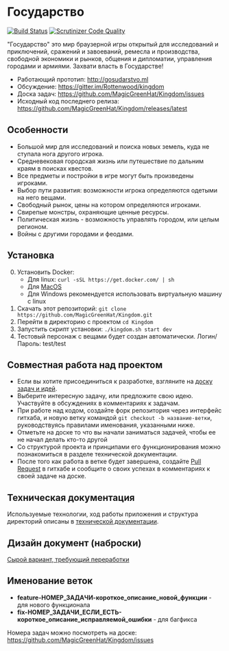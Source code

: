 Государство
===========

[![Build Status](https://travis-ci.org/MagicGreenHat/Kingdom.svg?branch=master)](https://travis-ci.org/MagicGreenHat/Kingdom) [![Scrutinizer Code Quality](https://scrutinizer-ci.com/g/MagicGreenHat/Kingdom/badges/quality-score.png?b=master)](https://scrutinizer-ci.com/g/MagicGreenHat/Kingdom/?branch=master)

"Государство" это мир браузерной игры открытый для исследований и приключений, сражений и завоеваний, ремесла и производства, свободной экономики и рынков, общения и дипломатии, управления городами и армиями. Захвати власть в Государстве!

* Работающий прототип: http://gosudarstvo.ml
* Обсуждение: https://gitter.im/Rottenwood/kingdom
* Доска задач: https://github.com/MagicGreenHat/Kingdom/issues
* Исходный код последнего релиза: https://github.com/MagicGreenHat/Kingdom/releases/latest

Особенности
-----------
* Большой мир для исследований и поиска новых земель, куда не ступала нога другого игрока.
* Средневековая городская жизнь или путешествие по дальним краям в поисках квестов.
* Все предметы и постройки в игре могут быть произведены игроками.
* Выбор пути развития: возможности игрока определяются одетыми на него вещами.
* Свободный рынок, цены на котором определяются игроками.
* Свирепые монстры, охраняющие ценные ресурсы.
* Политическая жизнь - возможность управлять городом, или целым регионом.
* Войны с другими городами и феодами.

Установка
---------
0. Установить Docker:
    * Для linux: `curl -sSL https://get.docker.com/ | sh`
    * Для [MacOS](https://www.docker.com/toolbox)
    * Для Windows рекомендуется использовать виртуальную машину с linux
0. Скачать этот репозиторий: `git clone https://github.com/MagicGreenHat/Kingdom.git`
0. Перейти в директорию с проектом `cd Kingdom`
0. Запустить скрипт установки: `./kingdom.sh start dev`
0. Тестовый персонаж с вещами будет создан автоматически. Логин/Пароль: test/test

Совместная работа над проектом
------------------------------
* Если вы хотите присоединиться к разработке, взгляните на [доску задач и идей](https://github.com/MagicGreenHat/Kingdom/issues).
* Выберите интересную задачу, или предложите свою идею. Участвуйте в обсуждениях в комментариях к задачам.
* При работе над кодом, создайте форк репозитория через интерфейс гитхаба, и новую ветку командой `git checkout -b название-ветки`, руководствуясь правилами именования, указанными ниже.
* Отметьте на доске то что вы начали заниматься задачей, чтобы ее не начал делать кто-то другой
* Со структурой проекта и принципами его функционирования можно познакомиться в разделе технической документации.
* После того как работа в ветке будет завершена, создайте [Pull Request](https://help.github.com/articles/using-pull-requests/) в гитхабе и сообщите о своих успехах в комментариях к своей задаче на доске.

Техническая документация
------------------------

Используемые технологии, ход работы приложения и структура директорий описаны в [технической документации](https://github.com/MagicGreenHat/Kingdom/blob/master/app/documents/TechnicalDocumentation.md).

Дизайн документ (наброски)
--------------------------

[Сырой вариант, требующий переработки](https://github.com/MagicGreenHat/Kingdom/blob/master/app/documents/Project.md)

Именование веток
----------------
* **feature-НОМЕР\_ЗАДАЧИ-короткое\_описание\_новой\_функции** - для нового функционала
* **fix-НОМЕР\_ЗАДАЧИ\_ЕСЛИ\_ЕСТЬ-короткое\_описание\_исправляемой\_ошибки** - для багфикса

Номера задач можно посмотреть на доске: https://github.com/MagicGreenHat/Kingdom/issues
